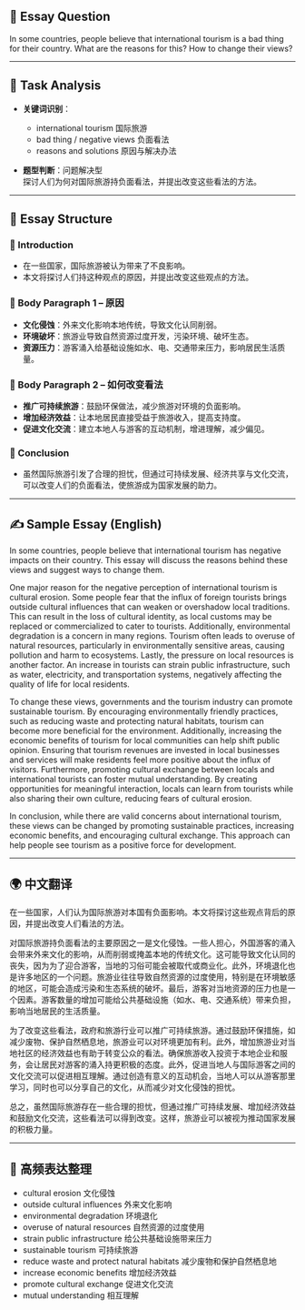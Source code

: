 ## 📌 Essay Question

In some countries, people believe that international tourism is a bad thing for their country. What are the reasons for this? How to change their views?

---

## 🧠 Task Analysis

- **关键词识别**：
  - international tourism 国际旅游
  - bad thing / negative views 负面看法
  - reasons and solutions 原因与解决办法

- **题型判断**：问题解决型  
  探讨人们为何对国际旅游持负面看法，并提出改变这些看法的方法。

---

## 🧱 Essay Structure

### 🔹 Introduction
- 在一些国家，国际旅游被认为带来了不良影响。
- 本文将探讨人们持这种观点的原因，并提出改变这些观点的方法。

### 🔹 Body Paragraph 1 – 原因
- **文化侵蚀**：外来文化影响本地传统，导致文化认同削弱。
- **环境破坏**：旅游业导致自然资源过度开发，污染环境、破坏生态。
- **资源压力**：游客涌入给基础设施如水、电、交通带来压力，影响居民生活质量。

### 🔹 Body Paragraph 2 – 如何改变看法
- **推广可持续旅游**：鼓励环保做法，减少旅游对环境的负面影响。
- **增加经济效益**：让本地居民直接受益于旅游收入，提高支持度。
- **促进文化交流**：建立本地人与游客的互动机制，增进理解，减少偏见。

### 🔹 Conclusion
- 虽然国际旅游引发了合理的担忧，但通过可持续发展、经济共享与文化交流，可以改变人们的负面看法，使旅游成为国家发展的助力。

---

## ✍️ Sample Essay (English)

In some countries, people believe that international tourism has negative impacts on their country. This essay will discuss the reasons behind these views and suggest ways to change them.

One major reason for the negative perception of international tourism is cultural erosion. Some people fear that the influx of foreign tourists brings outside cultural influences that can weaken or overshadow local traditions. This can result in the loss of cultural identity, as local customs may be replaced or commercialized to cater to tourists. Additionally, environmental degradation is a concern in many regions. Tourism often leads to overuse of natural resources, particularly in environmentally sensitive areas, causing pollution and harm to ecosystems. Lastly, the pressure on local resources is another factor. An increase in tourists can strain public infrastructure, such as water, electricity, and transportation systems, negatively affecting the quality of life for local residents.

To change these views, governments and the tourism industry can promote sustainable tourism. By encouraging environmentally friendly practices, such as reducing waste and protecting natural habitats, tourism can become more beneficial for the environment. Additionally, increasing the economic benefits of tourism for local communities can help shift public opinion. Ensuring that tourism revenues are invested in local businesses and services will make residents feel more positive about the influx of visitors. Furthermore, promoting cultural exchange between locals and international tourists can foster mutual understanding. By creating opportunities for meaningful interaction, locals can learn from tourists while also sharing their own culture, reducing fears of cultural erosion.

In conclusion, while there are valid concerns about international tourism, these views can be changed by promoting sustainable practices, increasing economic benefits, and encouraging cultural exchange. This approach can help people see tourism as a positive force for development.

---

## 🌍 中文翻译

在一些国家，人们认为国际旅游对本国有负面影响。本文将探讨这些观点背后的原因，并提出改变人们看法的方法。

对国际旅游持负面看法的主要原因之一是文化侵蚀。一些人担心，外国游客的涌入会带来外来文化的影响，从而削弱或掩盖本地的传统文化。这可能导致文化认同的丧失，因为为了迎合游客，当地的习俗可能会被取代或商业化。此外，环境退化也是许多地区的一个问题。旅游业往往导致自然资源的过度使用，特别是在环境敏感的地区，可能会造成污染和生态系统的破坏。最后，游客对当地资源的压力也是一个因素。游客数量的增加可能给公共基础设施（如水、电、交通系统）带来负担，影响当地居民的生活质量。

为了改变这些看法，政府和旅游行业可以推广可持续旅游。通过鼓励环保措施，如减少废物、保护自然栖息地，旅游业可以对环境更加有利。此外，增加旅游业对当地社区的经济效益也有助于转变公众的看法。确保旅游收入投资于本地企业和服务，会让居民对游客的涌入持更积极的态度。此外，促进当地人与国际游客之间的文化交流可以促进相互理解。通过创造有意义的互动机会，当地人可以从游客那里学习，同时也可以分享自己的文化，从而减少对文化侵蚀的担忧。

总之，虽然国际旅游存在一些合理的担忧，但通过推广可持续发展、增加经济效益和鼓励文化交流，这些看法可以得到改变。这样，旅游业可以被视为推动国家发展的积极力量。

---

## 🧾 高频表达整理

- cultural erosion 文化侵蚀  
- outside cultural influences 外来文化影响  
- environmental degradation 环境退化  
- overuse of natural resources 自然资源的过度使用  
- strain public infrastructure 给公共基础设施带来压力  
- sustainable tourism 可持续旅游  
- reduce waste and protect natural habitats 减少废物和保护自然栖息地  
- increase economic benefits 增加经济效益  
- promote cultural exchange 促进文化交流  
- mutual understanding 相互理解  
